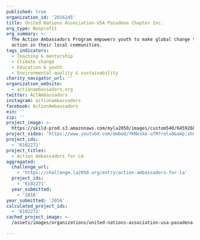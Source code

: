 ```yaml
---
published: true
organization_id: '2016245'
title: United Nations Association-USA Pasadena Chapter Inc.
org_type: Nonprofit
org_summary: >-
  The Action Ambassadors Program empowers youth to make global change through
  action in their local communities.
tags_indicators:
  - Teaching & mentorship
  - Climate change
  - Education & youth
  - Environmental quality & sustainability
charity_navigator_url: ''
organization_website:
  - actionambassadors.org
twitter: ActAmbassadors
instagram: actionambassadors
facebook: ActionAmbassadors
ein: ''
zip: ''
project_image: >-
  https://skild-prod.s3.amazonaws.com/myla2050/images/custom540/6459268355741-team89.png
project_video: 'https://www.youtube.com/embed/YKNosko-ufM?rel=0&amp;showinfo=0'
project_ids:
  - '6102271'
project_titles:
  - Action Ambassadors for LA
aggregated:
  challenge_url:
    - 'https://challenge.la2050.org/entry/action-ambassadors-for-la'
  project_ids:
    - '6102271'
  year_submitted:
    - '2016'
year_submitted: '2016'
calculated_project_ids:
  - '6102271'
cached_project_image: >-
  /assets/images/organizations/united-nations-association-usa-pasadena-chapter-inc/skild-prod.s3.amazonaws.com/myla2050/images/custom540/6459268355741-team89.png

---
```

